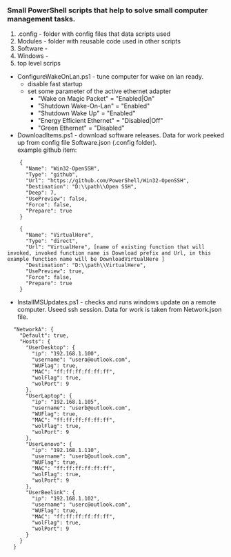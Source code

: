 
### Small PowerShell scripts that help to solve small computer management tasks.

1. .config - folder with config files that data scripts used
2. Modules - folder with reusable code used in other scripts
3. Software -
4. Windows -
5. top level scrips
  - ConfigureWakeOnLan.ps1 - tune computer for wake on lan ready.
    - disable fast startup
    - set some parameter of the active ethernet adapter
      - "Wake on Magic Packet"      = "Enabled|On"
      - "Shutdown Wake-On-Lan"      = "Enabled"
      - "Shutdown Wake Up"          = "Enabled"
      - "Energy Efficient Ethernet" = "Disabled|Off"
      - "Green Ethernet"            = "Disabled"
  - DownloadItems.ps1 - download software releases. Data for work peeked up from config file Software.json (.config folder).  
example github item:
```
    {
      "Name": "Win32-OpenSSH",
      "Type": "github",
      "Url": "https://github.com/PowerShell/Win32-OpenSSH",
      "Destination": "D:\\path\\Open SSH",
      "Deep": 7,
      "UsePreview": false,
      "Force": false,
      "Prepare": true
    }
```

```
    {
      "Name": "VirtualHere",
      "Type": "direct",
      "Url": "VirtualHere", [name of existing function that will invoked, invoked function name is Download prefix and Url, in this example function name will be DownloadVirtualHere ]
      "Destination": "D:\\path\\VirtualHere",
      "UsePreview": true,
      "Force": false,
      "Prepare": true
    }
```
  - InstallMSUpdates.ps1 -  checks and runs windows update on a remote computer. Useed ssh session. Data for work is taken from Network.json file.
```
  "NetworkA": {
    "Default": true,
    "Hosts": {
      "UserDesktop": {
        "ip": "192.168.1.100",
        "username": "usera@outlook.com",
        "WUFlag": true,
        "MAC": "ff:ff:ff:ff:ff:ff",
        "wolFlag": true,
        "wolPort": 9
      },
      "UserLaptop": {
        "ip": "192.168.1.105",
        "username": "userb@outlook.com",
        "WUFlag": true,
        "MAC": "ff:ff:ff:ff:ff:ff",
        "wolFlag": true,
        "wolPort": 9
      },
      "UserLenovo": {
        "ip": "192.168.1.110",
        "username": "userb@outlook.com",
        "WUFlag": true,
        "MAC": "ff:ff:ff:ff:ff:ff",
        "wolFlag": true,
        "wolPort": 9
      },
      "UserBeelink": {
        "ip": "192.168.1.102",
        "username": "userc@outlook.com",
        "WUFlag": true,
        "MAC": "ff:ff:ff:ff:ff:ff",
        "wolFlag": true,
        "wolPort": 9
      }
    }
  }
```
